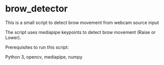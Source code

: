 # brow_detector
This is a small script to detect brow movement from webcam source input

The script uses mediapipe keypoints to detect brow movement (Raise or Lower).

Prerequisites to run this script:

Python 3, opencv, mediapipe, numpy
